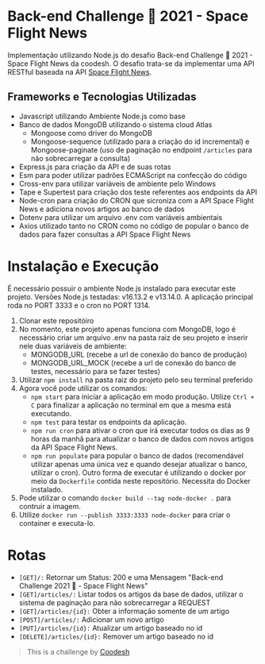 # Back-end Challenge 🏅 2021 - Space Flight News
Implementação utilizando Node.js do desafio Back-end Challenge 🏅 2021 - Space Flight News da coodesh. O desafio trata-se da implementar uma API RESTful baseada na API [Space Flight News](https://api.spaceflightnewsapi.net/v3/documentation).
## Frameworks e Tecnologias Utilizadas
* Javascript utilizando Ambiente Node.js como base
* Banco de dados MongoDB utilizando o sistema cloud Atlas
  * Mongoose como driver do MongoDB
  * Mongoose-sequence (utilizado para a criação do id incremental) e Mongoose-paginate (uso de paginação no endpoint `/articles` para não sobrecarregar a consulta)
* Express.js para criação da API e de suas rotas
* Esm para poder utilizar padrões ECMAScript na confecção do código
* Cross-env para utilizar variáveis de ambiente pelo Windows
* Tape e Supertest para criação dos teste referentes aos endpoints da API
* Node-cron para criação do CRON que sicroniza com a API Space Flight News e adiciona novos artigos ao banco de dados
* Dotenv para utilizar um arquivo .env com variáveis ambientais
* Axios utilizado tanto no CRON como no código de popular o banco de dados para fazer consultas a API Space Flight News
# Instalação e Execução
É necessário possuir o ambiente Node.js instalado para executar este projeto. Versões Node.js testadas: v16.13.2 e v13.14.0.
A aplicação principal roda no PORT 3333 e o cron no PORT 1314.
1. Clonar este repositóiro
2. No momento, este projeto apenas funciona com MongoDB, logo é necessário criar um arquivo .env na pasta raiz de seu projeto e inserir nele duas variáveis de ambiente:
    * MONGODB_URL (recebe a url de conexão do banco de produção)
    * MONGODB_URL_MOCK (recebe a url de conexão do banco de testes, necessário para se fazer testes) 
3. Utilizar `npm install` na pasta raiz do projeto pelo seu terminal preferido
4. Agora você pode utilizar os comandos:
    * `npm start` para iniciar a aplicação em modo produção. Utilize `Ctrl + C` para finalizar a aplicação no terminal em que a mesma está executando.
    * `npm test` para testar os endpoints da aplicação.
    * `npm run cron` para ativar o cron que irá executar todos os dias as 9 horas da manhã para atualizar o banco de dados com novos artigos da API Space Flight News.
    * `npm run populate` para popular o banco de dados (recomendável utilizar apenas uma única vez e quando desejar atualizar o banco, utilizar o cron).
Outro forma de executar é utilizando o docker por meio da `Dockerfile` contida neste repositório. Necessita do Docker instalado.
1. Pode utilizar o comando `docker build --tag node-docker .` para contruir a imagem.
2. Utilize `docker run --publish 3333:3333 node-docker` para criar o container e executa-lo.
# Rotas
* `[GET]/:`  Retornar um Status: 200 e uma Mensagem "Back-end Challenge 2021 🏅 - Space Flight News"
* `[GET]/articles/:`   Listar todos os artigos da base de dados, utilizar o sistema de paginação para não sobrecarregar a REQUEST
* `[GET]/articles/{id}:` Obter a informação somente de um artigo
* `[POST]/articles/:` Adicionar um novo artigo
* `[PUT]/articles/{id}:` Atualizar um artigo baseado no id
* `[DELETE]/articles/{id}:` Remover um artigo baseado no id
>This is a challenge by [Coodesh](https://coodesh.com/)

